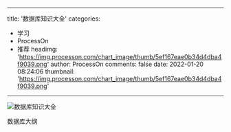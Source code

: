 
---
title: '数据库知识大全'
categories: 
 - 学习
 - ProcessOn
 - 推荐
headimg: 'https://img.processon.com/chart_image/thumb/5ef167eae0b34d4dba4f9039.png'
author: ProcessOn
comments: false
date: 2022-01-20 08:24:06
thumbnail: 'https://img.processon.com/chart_image/thumb/5ef167eae0b34d4dba4f9039.png'
---

<div>   
<img class="thumb" alt="数据库知识大全" src="https://img.processon.com/chart_image/thumb/5ef167eae0b34d4dba4f9039.png" referrerpolicy="no-referrer">
<p>数据库大纲</p>  
</div>
            